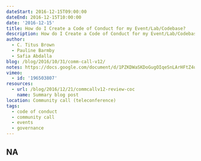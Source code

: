```yaml
---
dateStart: 2016-12-15T09:00:00
dateEnd: 2016-12-15T10:00:00
date: '2016-12-15'
title: How do I Create a Code of Conduct for my Event/Lab/Codebase?
description: How do I Create a Code of Conduct for my Event/Lab/Codebase?
author:
  - C. Titus Brown
  - Pauline Barmby
  - Safia Abdalla
blog: /blog/2016/10/31/comm-call-v12/
notes: https://docs.google.com/document/d/1PZKDWaSKDoGugOIqeSnLArHFtZ4uqw5Y1rNqSzwkXnY/edit?usp=sharing
vimeo:
  - id: '196503807'
resources:
  - url: /blog/2016/12/21/commcallv12-review-coc
    name: Summary blog post
location: Community call (teleconference)
tags:
  - code of conduct
  - community call
  - events
  - governance
---
```

NA
---
